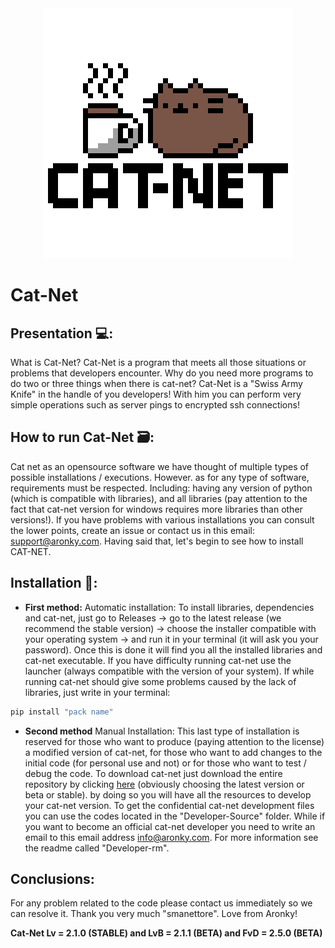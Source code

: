 <div align="center">
    <img src="Other Source/CAT-NET-ICON.png" alt="Logo" width="400" height="400">
  </a>
</div>

# Cat-Net
## Presentation 💻:
What is Cat-Net? Cat-Net is a program that meets all those situations or problems that developers encounter. Why do you need more programs to do two or three things when there is cat-net? Cat-Net is a "Swiss Army Knife" in the handle of you developers! With him you can perform very simple operations such as server pings to encrypted ssh connections!
## How to run Cat-Net 🗃:
Cat net as an opensource software we have thought of multiple types of possible installations / executions.
However. as for any type of software, requirements must be respected. Including: having any version of python (which is compatible with libraries), and all libraries (pay attention to the fact that cat-net version for windows requires more libraries than other versions!). If you have problems with various installations you can consult the lower points, create an issue or contact us in this email: [support@aronky.com](). Having said that, let's begin to see how to install CAT-NET.
## Installation 💽:
- **First method:**
Automatic installation:
To install libraries, dependencies and cat-net, just go to Releases -> go to the latest release (we recommend the stable version) -> choose the installer compatible with your operating system -> and run it in your terminal (it will ask you your password). Once this is done it will find you all the installed libraries and cat-net executable. If you have difficulty running cat-net use the launcher (always compatible with the version of your system). If while running cat-net should give some problems caused by the lack of libraries, just write in your terminal:
```bash
pip install "pack name"
```
- **Second method**
Manual Installation:
This last type of installation is reserved for those who want to produce (paying attention to the license) a modified version of cat-net, for those who want to add changes to the initial code (for personal use and not) or for those who want to test / debug the code. To download cat-net just download the entire repository by clicking [here](https://github.com/AronkyTechnologies/Cat-Net/releases) (obviously choosing the latest version or beta or stable). by doing so you will have all the resources to develop your cat-net version. To get the confidential cat-net development files you can use the codes located in the "Developer-Source" folder. While if you want to become an official cat-net developer you need to write an email to this email address [info@aronky.com](). For more information see the readme called "Developer-rm".

## Conclusions:
For any problem related to the code please contact us immediately so we can resolve it. Thank you very much "smanettore". Love from Aronky! 
 
 **Cat-Net Lv = 2.1.0 (STABLE) and LvB = 2.1.1 (BETA) and FvD = 2.5.0 (BETA)**

